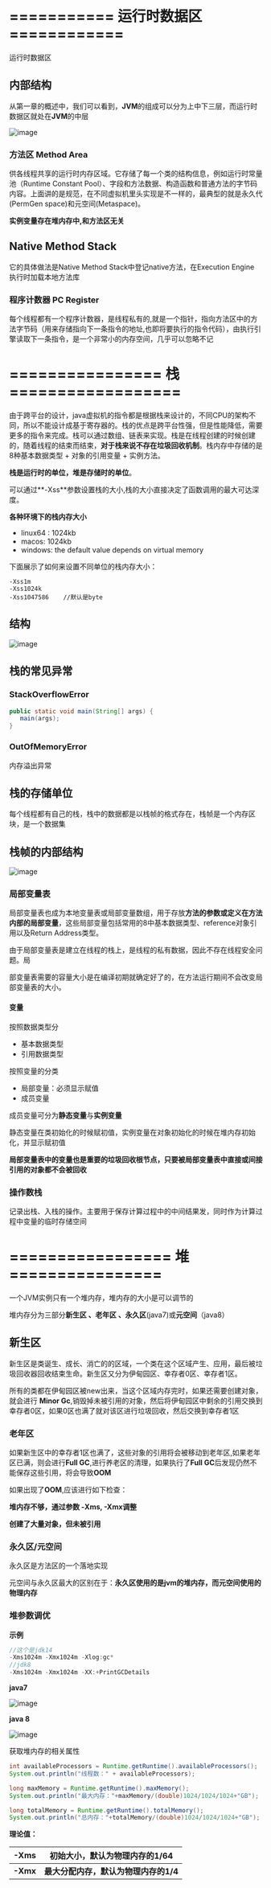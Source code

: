 # ===========      运行时数据区    ============

运行时数据区

## 内部结构

从第一章的概述中，我们可以看到，**JVM**的组成可以分为上中下三层，而运行时数据区就处在**JVM**的中层

![image](https://gitee.com/heguangchuan/rainmeter/raw/master/img/jvm/rd.png)

### 方法区 Method Area 

供各线程共享的运行时内存区域。它存储了每一个类的结构信息，例如运行时常量池（Runtime Constant Pool）、字段和方法数据、构造函数和普通方法的字节码内容。上面讲的是规范，在不同虚拟机里头实现是不一样的，最典型的就是永久代(PermGen space)和元空间(Metaspace)。

**实例变量存在堆内存中,和方法区无关**

## Native Method Stack

它的具体做法是Native Method Stack中登记native方法，在Execution Engine 执行时加载本地方法库

### 程序计数器 PC Register

每个线程都有一个程序计数器，是线程私有的,就是一个指针，指向方法区中的方法字节码（用来存储指向下一条指令的地址,也即将要执行的指令代码），由执行引擎读取下一条指令，是一个非常小的内存空间，几乎可以忽略不记

# ================  栈 ==================

由于跨平台的设计，java虚拟机的指令都是根据栈来设计的，不同CPU的架构不同，所以不能设计成基于寄存器的。栈的优点是跨平台性强，但是性能降低，需要更多的指令来完成。栈可以通过数组、链表来实现。栈是在线程创建的时候创建的，随着线程的结束而结束，**对于栈来说不存在垃圾回收机制**。栈内存中存储的是 8种基本数据类型 + 对象的引用变量 + 实例方法。

**栈是运行时的单位，堆是存储时的单位**。

可以通过**-Xss**参数设置栈的大小,栈的大小直接决定了函数调用的最大可达深度。

**各种环境下的栈内存大小**

- linux64 : 1024kb
- macos: 1024kb
- windows: the default value depends on virtual memory

下面展示了如何来设置不同单位的栈内存大小：

~~~text
-Xss1m
-Xss1024k
-Xss1047586    //默认是byte
~~~





## 结构

![image](https://gitee.com/heguangchuan/rainmeter/raw/master/img/jvm/jiegou.png)

## 栈的常见异常

### StackOverflowError

~~~java
public static void main(String[] args) {
   main(args);
}
~~~

### OutOfMemoryError

内存溢出异常	

## 栈的存储单位

每个线程都有自己的栈，栈中的数据都是以栈帧的格式存在，栈帧是一个内存区块，是一个数据集

## 栈帧的内部结构

![image](https://gitee.com/heguangchuan/rainmeter/raw/master/img/jvm/zz.jpg)

### 局部变量表

局部变量表也成为本地变量表或局部变量数组，用于存放**方法的参数或定义在方法内部的局部变量**，这些局部变量包括常用的8中基本数据类型、reference对象引用以及Return Address类型。

由于局部变量表是建立在线程的栈上，是线程的私有数据，因此不存在线程安全问题。局

部变量表需要的容量大小是在编译初期就确定好了的，在方法运行期间不会改变局部变量表的大小。

#### 变量

按照数据类型分

- 基本数据类型
- 引用数据类型

按照变量的分类

- 局部变量：必须显示赋值
- 成员变量

成员变量可分为**静态变量**与**实例变量**

静态变量在类初始化的时候赋初值，实例变量在对象初始化的时候在堆内存初始化，并显示赋初值

**局部变量表中的变量也是重要的垃圾回收根节点，只要被局部变量表中直接或间接引用的对象都不会被回收**

### 操作数栈

记录出栈、入栈的操作。主要用于保存计算过程中的中间结果发，同时作为计算过程中变量的临时存储空间

# ================= 堆 ================

一个JVM实例只有一个堆内存，堆内存的大小是可以调节的

堆内存分为三部分**新生区 、老年区 、永久区**(java7)或**元空间**（java8）

## 新生区

新生区是类诞生、成长、消亡的的区域，一个类在这个区域产生、应用，最后被垃圾回收器回收结束生命。新生区又分为伊甸园区、幸存者0区、幸存者1区。

所有的类都在伊甸园区被new出来，当这个区域内存完时，如果还需要创建对象，就会进行 **Minor Gc**,销毁掉未被引用的对象，然后将伊甸园区中剩余的引用交换到幸存者0区，如果0区也满了就对该区进行垃圾回收，然后交换到幸存者1区

### 老年区

如果新生区中的幸存者1区也满了，这些对象的引用将会被移动到老年区,如果老年区已满，则会进行**Full GC**,进行养老区的清理，如果执行了**Full GC**后发现仍然不能保存这些引用，将会导致**OOM**

如果出现了**OOM**,应该进行如下检查：

**堆内存不够，通过参数 -Xms, -Xmx调整**

**创建了大量对象，但未被引用**

### 永久区/元空间

永久区是方法区的一个落地实现

元空间与永久区最大的区别在于：**永久区使用的是jvm的堆内存，而元空间使用的物理内存**

### 堆参数调优

**示例**

~~~java
//这个是jdk14
-Xms1024m -Xmx1024m -Xlog:gc*
//jdk8
-Xms1024m -Xmx1024m -XX:+PrintGCDetails
~~~



**java7**

![image](https://gitee.com/heguangchuan/rainmeter/raw/master/img/jvm/j7.png)

**java 8**

![image](https://gitee.com/heguangchuan/rainmeter/raw/master/img/jvm/j8.png)

获取堆内存的相关属性

~~~java
int availableProcessors = Runtime.getRuntime().availableProcessors();
System.out.println("线程数：" + availableProcessors);

long maxMemory = Runtime.getRuntime().maxMemory();
System.out.println("最大内存："+maxMemory/(double)1024/1024/1024+"GB");

long totalMemory = Runtime.getRuntime().totalMemory();
System.out.println("总内存："+totalMemory/(double)1024/1024/1024+"GB");
~~~

**理论值：**

| **-Xms** | 初始大小，默认为物理内存的1/64        |
| -------- | ------------------------------------- |
| **-Xmx** | **最大分配内存，默认为物理内存的1/4** |

